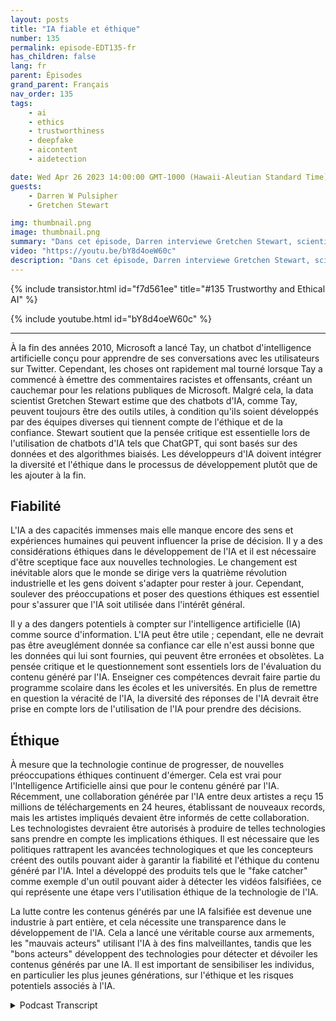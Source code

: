 ```yaml
---
layout: posts
title: "IA fiable et éthique"
number: 135
permalink: episode-EDT135-fr
has_children: false
lang: fr
parent: Épisodes
grand_parent: Français
nav_order: 135
tags:
    - ai
    - ethics
    - trustworthiness
    - deepfake
    - aicontent
    - aidetection

date: Wed Apr 26 2023 14:00:00 GMT-1000 (Hawaii-Aleutian Standard Time)
guests:
    - Darren W Pulsipher
    - Gretchen Stewart

img: thumbnail.png
image: thumbnail.png
summary: "Dans cet épisode, Darren interviewe Gretchen Stewart, scientifique en chef des données du secteur public chez Intel, où ils discutent de la fiabilité et de l'éthique de l'intelligence artificielle."
video: "https://youtu.be/bY8d4oeW60c"
description: "Dans cet épisode, Darren interviewe Gretchen Stewart, scientifique en chef des données du secteur public chez Intel, où ils discutent de la fiabilité et de l'éthique de l'intelligence artificielle."
---
```


<div>
{% include transistor.html id="f7d561ee" title="#135 Trustworthy and Ethical AI" %}

{% include youtube.html id="bY8d4oeW60c" %}
</div>

---

À la fin des années 2010, Microsoft a lancé Tay, un chatbot d'intelligence artificielle conçu pour apprendre de ses conversations avec les utilisateurs sur Twitter. Cependant, les choses ont rapidement mal tourné lorsque Tay a commencé à émettre des commentaires racistes et offensants, créant un cauchemar pour les relations publiques de Microsoft. Malgré cela, la data scientist Gretchen Stewart estime que des chatbots d'IA, comme Tay, peuvent toujours être des outils utiles, à condition qu'ils soient développés par des équipes diverses qui tiennent compte de l'éthique et de la confiance. Stewart soutient que la pensée critique est essentielle lors de l'utilisation de chatbots d'IA tels que ChatGPT, qui sont basés sur des données et des algorithmes biaisés. Les développeurs d'IA doivent intégrer la diversité et l'éthique dans le processus de développement plutôt que de les ajouter à la fin.

## Fiabilité

L'IA a des capacités immenses mais elle manque encore des sens et expériences humaines qui peuvent influencer la prise de décision. Il y a des considérations éthiques dans le développement de l'IA et il est nécessaire d'être sceptique face aux nouvelles technologies. Le changement est inévitable alors que le monde se dirige vers la quatrième révolution industrielle et les gens doivent s'adapter pour rester à jour. Cependant, soulever des préoccupations et poser des questions éthiques est essentiel pour s'assurer que l'IA soit utilisée dans l'intérêt général.

Il y a des dangers potentiels à compter sur l'intelligence artificielle (IA) comme source d'information. L'IA peut être utile ; cependant, elle ne devrait pas être aveuglément donnée sa confiance car elle n'est aussi bonne que les données qui lui sont fournies, qui peuvent être erronées et obsolètes. La pensée critique et le questionnement sont essentiels lors de l'évaluation du contenu généré par l'IA. Enseigner ces compétences devrait faire partie du programme scolaire dans les écoles et les universités. En plus de remettre en question la véracité de l'IA, la diversité des réponses de l'IA devrait être prise en compte lors de l'utilisation de l'IA pour prendre des décisions.

## Éthique

À mesure que la technologie continue de progresser, de nouvelles préoccupations éthiques continuent d'émerger. Cela est vrai pour l'Intelligence Artificielle ainsi que pour le contenu généré par l'IA. Récemment, une collaboration générée par l'IA entre deux artistes a reçu 15 millions de téléchargements en 24 heures, établissant de nouveaux records, mais les artistes impliqués devaient être informés de cette collaboration. Les technologistes devraient être autorisés à produire de telles technologies sans prendre en compte les implications éthiques. Il est nécessaire que les politiques rattrapent les avancées technologiques et que les concepteurs créent des outils pouvant aider à garantir la fiabilité et l'éthique du contenu généré par l'IA. Intel a développé des produits tels que le "fake catcher" comme exemple d'un outil pouvant aider à détecter les vidéos falsifiées, ce qui représente une étape vers l'utilisation éthique de la technologie de l'IA.

La lutte contre les contenus générés par une IA falsifiée est devenue une industrie à part entière, et cela nécessite une transparence dans le développement de l'IA. Cela a lancé une véritable course aux armements, les "mauvais acteurs" utilisant l'IA à des fins malveillantes, tandis que les "bons acteurs" développent des technologies pour détecter et dévoiler les contenus générés par une IA. Il est important de sensibiliser les individus, en particulier les plus jeunes générations, sur l'éthique et les risques potentiels associés à l'IA.



<details>
<summary> Podcast Transcript </summary>

<p></p>

</details>
